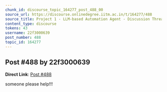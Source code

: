 ```yaml
---
chunk_id: discourse_topic_164277_post_488_00
source_url: https://discourse.onlinedegree.iitm.ac.in/t/164277/488
source_title: Project 1 - LLM-based Automation Agent - Discussion Thread [TDS Jan 2025]
content_type: discourse
tokens: 43
username: 22f3000639
post_number: 488
topic_id: 164277
---
```


## Post #488 by 22f3000639

**Direct Link**: [Post #488](https://discourse.onlinedegree.iitm.ac.in/t/164277/488)

someone please help!!!
